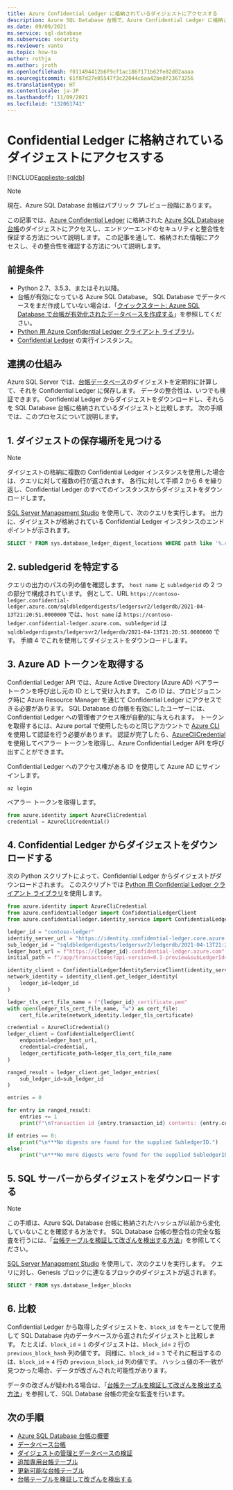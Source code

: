 ```yaml
---
title: Azure Confidential Ledger に格納されているダイジェストにアクセスする
description: Azure SQL Database 台帳で、Azure Confidential Ledger に格納されているダイジェストにアクセスします。
ms.date: 09/09/2021
ms.service: sql-database
ms.subservice: security
ms.reviewer: vanto
ms.topic: how-to
author: rothja
ms.author: jroth
ms.openlocfilehash: f011494412b6f9cf1ac186f171b62fe82d02aaaa
ms.sourcegitcommit: 61f87d27e05547f3c22044c6aa42be8f23673256
ms.translationtype: HT
ms.contentlocale: ja-JP
ms.lasthandoff: 11/09/2021
ms.locfileid: "132061741"
---
```

# <a name="access-the-digests-stored-in-confidential-ledger"></a>Confidential Ledger に格納されているダイジェストにアクセスする

[!INCLUDE[appliesto-sqldb](../includes/appliesto-sqldb.md)]

> [!NOTE]
> 現在、Azure SQL Database 台帳はパブリック プレビュー段階にあります。

この記事では、[Azure Confidential Ledger](../../confidential-ledger/index.yml) に格納された [Azure SQL Database 台帳](ledger-overview.md)のダイジェストにアクセスし、エンドツーエンドのセキュリティと整合性を保証する方法について説明します。 この記事を通して、格納された情報にアクセスし、その整合性を確認する方法について説明します。

## <a name="prerequisites"></a>前提条件

- Python 2.7、3.5.3、またはそれ以降。
- 台帳が有効になっている Azure SQL Database。 SQL Database でデータベースをまだ作成していない場合は、「[クイックスタート: Azure SQL Database で台帳が有効化されたデータベースを作成する](ledger-create-a-single-database-with-ledger-enabled.md)」を参照してください。
- [Python 用 Azure Confidential Ledger クライアント ライブラリ](https://github.com/Azure/azure-sdk-for-python/tree/master/sdk/confidentialledger/azure-confidentialledger)。
- [Confidential Ledger](../../confidential-ledger/index.yml) の実行インスタンス。

## <a name="how-does-the-integration-work"></a>連携の仕組み

Azure SQL Server では、[台帳データベース](ledger-overview.md#ledger-database)のダイジェストを定期的に計算して、それを Confidential Ledger に保存します。 データの整合性は、いつでも検証できます。 Confidential Ledger からダイジェストをダウンロードし、それらを SQL Database 台帳に格納されているダイジェストと比較します。 次の手順では、このプロセスについて説明します。

## <a name="1-find-the-digest-location"></a>1. ダイジェストの保存場所を見つける

> [!NOTE]
> ダイジェストの格納に複数の Confidential Ledger インスタンスを使用した場合は、クエリに対して複数の行が返されます。 各行に対して手順 2 から 6 を繰り返し、Confidential Ledger のすべてのインスタンスからダイジェストをダウンロードします。

[SQL Server Management Studio](/sql/ssms/download-sql-server-management-studio-ssms) を使用して、次のクエリを実行します。 出力に、ダイジェストが格納されている Confidential Ledger インスタンスのエンドポイントが示されます。

```sql
SELECT * FROM sys.database_ledger_digest_locations WHERE path like '%.confidential-ledger.azure.com%'
```

## <a name="2-determine-the-subledgerid"></a>2. subledgerid を特定する

クエリの出力のパスの列の値を確認します。 `host name` と `subledgerid` の 2 つの部分で構成されています。 例として、URL `https://contoso-ledger.confidential-ledger.azure.com/sqldbledgerdigests/ledgersvr2/ledgerdb/2021-04-13T21:20:51.0000000` では、`host name` は `https://contoso-ledger.confidential-ledger.azure.com`、`subledgerid` は `sqldbledgerdigests/ledgersvr2/ledgerdb/2021-04-13T21:20:51.0000000` です。 手順 4 でこれを使用してダイジェストをダウンロードします。

## <a name="3-obtain-an-azure-ad-token"></a>3. Azure AD トークンを取得する

Confidential Ledger API では、Azure Active Directory (Azure AD) ベアラー トークンを呼び出し元の ID として受け入れます。 この ID は、プロビジョニング時に Azure Resource Manager を通じて Confidential Ledger にアクセスできる必要があります。 SQL Database の台帳を有効にしたユーザーには、Confidential Ledger への管理者アクセス権が自動的に与えられます。 トークンを取得するには、Azure portal で使用したものと同じアカウントで [Azure CLI](/cli/azure/install-azure-cli) を使用して認証を行う必要があります。 認証が完了したら、[AzureCliCredential](/python/api/azure-identity/azure.identity.azureclicredential) を使用してベアラー トークンを取得し、Azure Confidential Ledger API を呼び出すことができます。

Confidential Ledger へのアクセス権がある ID を使用して Azure AD にサインインします。

```azure-cli
az login
```

ベアラー トークンを取得します。

```python
from azure.identity import AzureCliCredential
credential = AzureCliCredential()
```

## <a name="4-download-the-digests-from-confidential-ledger"></a>4. Confidential Ledger からダイジェストをダウンロードする

次の Python スクリプトによって、Confidential Ledger からダイジェストがダウンロードされます。 このスクリプトでは [Python 用 Confidential Ledger クライアント ライブラリ](https://github.com/Azure/azure-sdk-for-python/tree/master/sdk/confidentialledger/azure-confidentialledger)を使用します。

```python
from azure.identity import AzureCliCredential
from azure.confidentialledger import ConfidentialLedgerClient
from azure.confidentialledger.identity_service import ConfidentialLedgerIdentityServiceClient

ledger_id = "contoso-ledger"
identity_server_url = "https://identity.confidential-ledger.core.azure.com"
sub_ledger_id = "sqldbledgerdigests/ledgersvr2/ledgerdb/2021-04-13T21:20:51.0000000"
ledger_host_url = f"https://{ledger_id}.confidential-ledger.azure.com"
initial_path = f"/app/transactions?api-version=0.1-preview&subLedgerId={sub_ledger_id}"

identity_client = ConfidentialLedgerIdentityServiceClient(identity_server_url)
network_identity = identity_client.get_ledger_identity(
    ledger_id=ledger_id
)

ledger_tls_cert_file_name = f"{ledger_id}_certificate.pem"
with open(ledger_tls_cert_file_name, "w") as cert_file:
    cert_file.write(network_identity.ledger_tls_certificate)

credential = AzureCliCredential()
ledger_client = ConfidentialLedgerClient(
    endpoint=ledger_host_url, 
    credential=credential,
    ledger_certificate_path=ledger_tls_cert_file_name
)

ranged_result = ledger_client.get_ledger_entries(
    sub_ledger_id=sub_ledger_id
)

entries = 0

for entry in ranged_result:
    entries += 1
    print(f"\nTransaction id {entry.transaction_id} contents: {entry.contents}")

if entries == 0:
    print("\n***No digests are found for the supplied SubledgerID.")
else:
    print("\n***No more digests were found for the supplied SubledgerID.")
```

## <a name="5-download-the-digests-from-the-sql-server"></a>5. SQL サーバーからダイジェストをダウンロードする

> [!NOTE]
> この手順は、Azure SQL Database 台帳に格納されたハッシュが以前から変化していないことを確認する方法です。 SQL Database 台帳の整合性の完全な監査を行うには、「[台帳テーブルを検証して改ざんを検出する方法](ledger-verify-database.md)」を参照してください。

[SQL Server Management Studio](/sql/ssms/download-sql-server-management-studio-ssms) を使用して、次のクエリを実行します。 クエリに対し、Genesis ブロックに連なるブロックのダイジェストが返されます。

```sql
SELECT * FROM sys.database_ledger_blocks
```

## <a name="6-comparison"></a>6. 比較

Confidential Ledger から取得したダイジェストを、`block_id` をキーとして使用して SQL Database 内のデータベースから返されたダイジェストと比較します。 たとえば、`block_id` = `1` のダイジェストは、`block_id`= `2` 行の `previous_block_hash` 列の値です。 同様に、`block_id` = `3` でそれに相当するのは、`block_id` = `4` 行の `previous_block_id` 列の値です。 ハッシュ値の不一致が見つかった場合、データが改ざんされた可能性があります。

データの改ざんが疑われる場合は、「[台帳テーブルを検証して改ざんを検出する方法](ledger-verify-database.md)」を参照して、SQL Database 台帳の完全な監査を行います。

## <a name="next-steps"></a>次の手順

- [Azure SQL Database 台帳の概要](ledger-overview.md)
- [データベース台帳](ledger-database-ledger.md)
- [ダイジェストの管理とデータベースの検証](ledger-digest-management-and-database-verification.md)
- [追加専用台帳テーブル](ledger-append-only-ledger-tables.md)
- [更新可能な台帳テーブル](ledger-updatable-ledger-tables.md)
- [台帳テーブルを検証して改ざんを検出する](ledger-verify-database.md)
